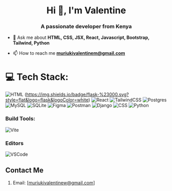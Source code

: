 <h1 align="center">Hi 👋, I'm Valentine</h1>
<h3 align="center">A passionate developer from Kenya</h3>


<!--🔭 I’m currently working on: [Msaadafund](https://www.msaadafund.com/)-->
  
- 💬 Ask me about **HTML, CSS, JSX, React, Javascript, Bootstrap, Tailwind, Python**

- 📫 How to reach me **muriukivalentinem@gmail.com**

  <!--Know about my experiences [Portfolio](linked in link!!!)-->
  
<!--### ✍️ Random Quote
![](https://quotes-github-readme.vercel.app/api?type=horizontal&theme=radical)-->
# 💻 Tech Stack:
![HTML](https://img.shields.io/badge/HTML-E34F26.svg?style=for-the-badge&logo=html5&logoColor=white)
(https://img.shields.io/badge/flask-%23000.svg?style=flat&logo=flask&logoColor=white) ![React](https://img.shields.io/badge/react-%2320232a.svg?style=flat&logo=react&logoColor=%2361DAFB) ![TailwindCSS](https://img.shields.io/badge/tailwindcss-%2338B2AC.svg?style=flat&logo=tailwind-css&logoColor=white) ![Postgres](https://img.shields.io/badge/postgres-%23316192.svg?style=flat&logo=postgresql&logoColor=white) ![MySQL](https://img.shields.io/badge/mysql-%2300000f.svg?style=flat&logo=mysql&logoColor=white) ![SQLite](https://img.shields.io/badge/sqlite-%2307405e.svg?style=flat&logo=sqlite&logoColor=white) ![Figma](https://img.shields.io/badge/figma-%23F24E1E.svg?style=flat&logo=figma&logoColor=white) ![Postman](https://img.shields.io/badge/Postman-FF6C37?style=flat&logo=postman&logoColor=white) ![Django](https://img.shields.io/badge/django-%23092E20.svg?style=for-the-badge&logo=django&logoColor=white)
![CSS](https://img.shields.io/badge/CSS-1572B6.svg?style=for-the-badge&logo=css3&logoColor=white)
![Python](https://img.shields.io/badge/Python-3776AB.svg?style=for-the-badge&logo=python&logoColor=white)

### Build Tools:
![Vite](https://img.shields.io/badge/Vite-%23646CFF.svg?style=flat&logo=vite&logoColor=white)

 ### Editors
 ![VSCode](https://img.shields.io/badge/VSCode-0078d7.svg?style=for-the-badge&logo=visual-studio-code&logoColor=white) 
 
## Contact Me
1. Email: [muriukivalentinew@gmail.com]
 
<!--<p><img align="left" src="https://github-readme-stats.vercel.app/api/top-langs?username=muriukivalentine&show_icons=true&locale=en&layout=compact" alt="muriukivalentine" /></p> 

<p>&nbsp;<img align="center" src="https://github-readme-stats.vercel.app/api?username=muchokidavid&show_icons=true&locale=en" alt="muchokidavid" /></p>
<p><img align="center" src="https://github-readme-streak-stats.herokuapp.com/?user=muchokidavid&" alt="muchokidavid" /></p>

<h3 align="left">Support:</h3>
<p><a href="https://www.buymeacoffee.com/muchokidavid"> <img align="left" src="https://cdn.buymeacoffee.com/buttons/v2/default-yellow.png" height="50" width="210" alt="muchokidavid" /></a></p><br><br>-->
